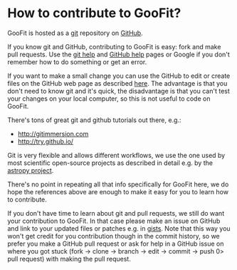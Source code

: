 # How to contribute to GooFit?

GooFit is hosted as a [git](http://git-scm.com) repository on [GitHub](https://github.com).

If you know git and GitHub, contributing to GooFit is easy:
fork and make pull requests.
Use the [git help](http://git-scm.com/documentation) and [GitHub help](https://help.github.com) pages or Google if you don't remember how to do something or get an error.

If you want to make a small change you can use the GitHub to edit or create files on the GitHub web page as described [here](https://help.github.com/articles/creating-and-editing-files-in-your-repository). The advantage is that you don't need to know git and it's quick, the disadvantage is that you can't test your changes on your local computer, so this is not useful to code on GooFit.

There's tons of great git and github tutorials out there, e.g.:
* http://gitimmersion.com
* http://try.github.io/

Git is very flexible and allows different workflows, we use the one used by most scientific open-source projects as described in detail e.g. by the [astropy project](http://docs.astropy.org/en/latest/development/workflow/development_workflow.html).

There's no point in repeating all that info specifically for GooFit here, we do hope the references above are enough to make it easy for you to learn how to contribute.

If you don't have time to learn about git and pull requests, we still do want your contribution to GooFit. In that case please make an issue on GitHub and link to your updated files or patches e.g. in [gists](https://gist.github.com).
Note that this way you won't get credit for you contribution though in the commit history, so we prefer you make a GitHub pull request or ask for help in a GitHub issue on where you got stuck (fork -> clone -> branch -> edit -> commit -> push 0> pull request) with making the pull request.
